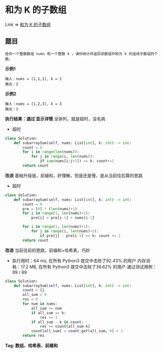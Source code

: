 # 和为 K 的子数组

Link => [和为 K 的子数组](https://leetcode-cn.com/problems/subarray-sum-equals-k/)

## 题目

    给你一个整数数组 nums 和一个整数 k ，请你统计并返回该数组中和为 k 的连续子数组的个数。

**示例1**

    输入：nums = [1,1,1], k = 2
    输出：2

**示例2**

    输入：nums = [1,2,3], k = 3
    输出：2

**执行结果：通过 显示详情**
全排列，就是超时，没毛病

- 超时

```python
class Solution:
    def subarraySum(self, nums: List[int], k: int) -> int:
        count = 0
        for i in range(len(nums)):
            for j in range(i, len(nums)):
                if sum(nums[i:j+1]) == k: count+=1
        return count
```
**改进**
基础升级版，前缀和，好理解，但是还是慢，是从当前往后算的思路

- 超时

```python
class Solution:
    def subarraySum(self, nums: List[int], k: int) -> int:
        count = 0
        pre = [0] * (len(nums)+1)
        for i in range(1, len(nums)+1):
            pre[i] = pre[i-1] + nums[i-1]

        for i in range(1, len(nums)+1):
            for j in range(i, len(nums)+1):
                if pre[j] - pre[i-1] == k: count += 1
        return count
```
**改进**
当前往前的思路，前缀和+哈希表，巧妙

- 执行用时：64 ms, 在所有 Python3 提交中击败了92.43% 的用户
内存消耗：17.2 MB, 在所有 Python3 提交中击败了36.62% 的用户
通过测试用例：89 / 89

```python
class Solution:
    def subarraySum(self, nums: List[int], k: int) -> int:
        count = {}
        all_sum = 0
        res = 0
        for num in nums:
            all_sum += num
            if all_sum == k:
                res += 1
            if all_sum - k in count:
                res += count[all_sum-k]
            count[all_sum] = count.get(all_sum, 0) + 1
        return res
```
**Tag: 数组、哈希表、前缀和**
